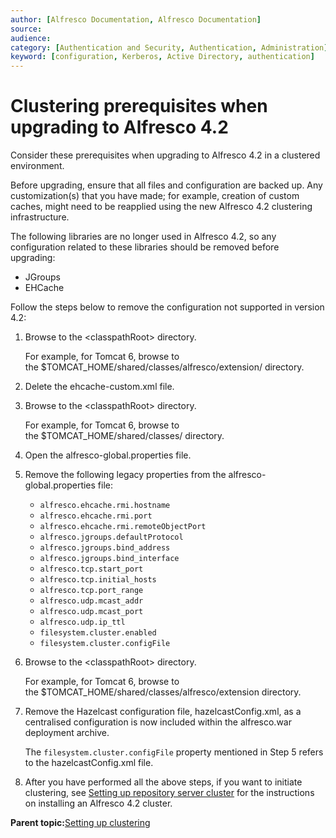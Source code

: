 ```yaml
---
author: [Alfresco Documentation, Alfresco Documentation]
source: 
audience: 
category: [Authentication and Security, Authentication, Administration]
keyword: [configuration, Kerberos, Active Directory, authentication]
---
```


# Clustering prerequisites when upgrading to Alfresco 4.2

Consider these prerequisites when upgrading to Alfresco 4.2 in a clustered environment.

Before upgrading, ensure that all files and configuration are backed up. Any customization\(s\) that you have made; for example, creation of custom caches, might need to be reapplied using the new Alfresco 4.2 clustering infrastructure.

The following libraries are no longer used in Alfresco 4.2, so any configuration related to these libraries should be removed before upgrading:

-   JGroups
-   EHCache

Follow the steps below to remove the configuration not supported in version 4.2:

1.  Browse to the <classpathRoot\> directory.

    For example, for Tomcat 6, browse to the $TOMCAT\_HOME/shared/classes/alfresco/extension/ directory.

2.  Delete the ehcache-custom.xml file.

3.  Browse to the <classpathRoot\> directory.

    For example, for Tomcat 6, browse to the $TOMCAT\_HOME/shared/classes/ directory.

4.  Open the alfresco-global.properties file.

5.  Remove the following legacy properties from the alfresco-global.properties file:

    -   `alfresco.ehcache.rmi.hostname`
    -   `alfresco.ehcache.rmi.port`
    -   `alfresco.ehcache.rmi.remoteObjectPort`
    -   `alfresco.jgroups.defaultProtocol`
    -   `alfresco.jgroups.bind_address`
    -   `alfresco.jgroups.bind_interface`
    -   `alfresco.tcp.start_port`
    -   `alfresco.tcp.initial_hosts`
    -   `alfresco.tcp.port_range`
    -   `alfresco.udp.mcast_addr`
    -   `alfresco.udp.mcast_port`
    -   `alfresco.udp.ip_ttl`
    -   `filesystem.cluster.enabled`
    -   `filesystem.cluster.configFile`
6.  Browse to the <classpathRoot\> directory.

    For example, for Tomcat 6, browse to the $TOMCAT\_HOME/shared/classes/alfresco/extension directory.

7.  Remove the Hazelcast configuration file, hazelcastConfig.xml, as a centralised configuration is now included within the alfresco.war deployment archive.

    The `filesystem.cluster.configFile` property mentioned in Step 5 refers to the hazelcastConfig.xml file.

8.  After you have performed all the above steps, if you want to initiate clustering, see [Setting up repository server cluster](../concepts/cluster-overview.md) for the instructions on installing an Alfresco 4.2 cluster.


**Parent topic:**[Setting up clustering](../concepts/ha-intro.md)


